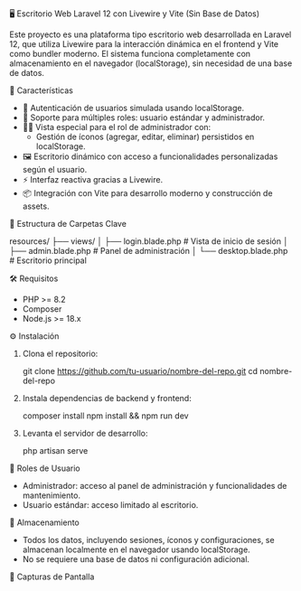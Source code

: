 🖥️ Escritorio Web Laravel 12 con Livewire y Vite (Sin Base de Datos)

Este proyecto es una plataforma tipo escritorio web desarrollada en Laravel 12, que utiliza Livewire para la interacción dinámica en el frontend y Vite como bundler moderno. El sistema funciona completamente con almacenamiento en el navegador (localStorage), sin necesidad de una base de datos.

🚀 Características

- 🔐 Autenticación de usuarios simulada usando localStorage.
- 👤 Soporte para múltiples roles: usuario estándar y administrador.
- 🧑‍💼 Vista especial para el rol de administrador con:
  - Gestión de íconos (agregar, editar, eliminar) persistidos en localStorage.
- 🖼️ Escritorio dinámico con acceso a funcionalidades personalizadas según el usuario.
- ⚡ Interfaz reactiva gracias a Livewire.
- 📦 Integración con Vite para desarrollo moderno y construcción de assets.

📂 Estructura de Carpetas Clave

resources/
├── views/
│   ├── login.blade.php      # Vista de inicio de sesión
│   ├── admin.blade.php          # Panel de administración
│   └── desktop.blade.php        # Escritorio principal

🛠️ Requisitos

- PHP >= 8.2
- Composer
- Node.js >= 18.x

⚙️ Instalación

1. Clona el repositorio:

   git clone https://github.com/tu-usuario/nombre-del-repo.git
   cd nombre-del-repo

2. Instala dependencias de backend y frontend:

   composer install
   npm install && npm run dev

3. Levanta el servidor de desarrollo:

   php artisan serve

👤 Roles de Usuario

- Administrador: acceso al panel de administración y funcionalidades de mantenimiento.
- Usuario estándar: acceso limitado al escritorio.

💾 Almacenamiento

- Todos los datos, incluyendo sesiones, íconos y configuraciones, se almacenan localmente en el navegador usando localStorage.
- No se requiere una base de datos ni configuración adicional.

📸 Capturas de Pantalla

